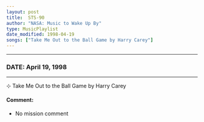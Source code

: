 ```yaml
---
layout: post
title:  STS-90
author: "NASA: Music to Wake Up By"
type: MusicPlaylist
date_modified: 1998-04-19
songs: ["Take Me Out to the Ball Game by Harry Carey"]
---
```


----
### DATE: April 19, 1998
----
⊹ Take Me Out to the Ball Game by Harry Carey

#### Comment:
* No mission comment



<br/>
<center>
	<a target="_blank"
	   href="https://twitter.com/intent/tweet?hashtags=Space,NASA,Playlist,NASAWakeupCalls,SpaceProgram&text={{ page.author}}, '{{ page.songs.first }}' {{ page.title }}, {{ page.date | date: '%B %d, %Y' }}. {{ site.url }}{{ page.url }}&via=nasawakeupcalls"><i class="fab fa-twitter" alt="Tweet this page" style="font-size: 1.3em;"></i></a>
	&nbsp; 	<i class="fas fa-user-astronaut" style="font-size: 1.5em;"></i> &nbsp;
    <a type="amzn" search="'Take Me Out to the Ball Game by Harry Carey'" category="popular music">
    <i class="fab fa-amazon" style="font-size: 1.3em;"></i></a>
</center>

